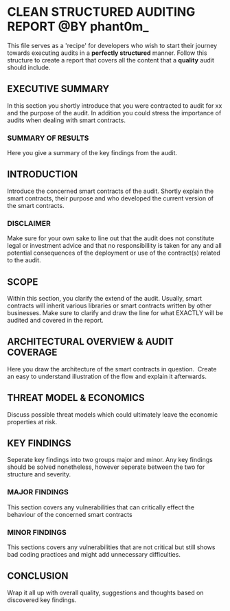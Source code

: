 # CLEAN STRUCTURED AUDITING REPORT @BY phant0m_
This file serves as a 'recipe' for developers who wish to start their journey towards executing audits in a <b>perfectly structured</b> manner.
Follow this structure to create a report that covers all the content that a <b>quality</b> audit should include.

## EXECUTIVE SUMMARY
In this section you shortly introduce that you were contracted to audit for xx and the purpose of the audit. 
In addition you could stress the importance of audits when dealing with smart contracts.


### SUMMARY OF RESULTS
Here you give a summary of the key findings from the audit. 


## INTRODUCTION
Introduce the concerned smart contracts of the audit.
Shortly explain the smart contracts, their purpose and who developed the current version of the smart contracts.

### DISCLAIMER
Make sure for your own sake to line out that the audit does not constitute legal or investment advice and that no responsibillity is taken for any and all potential consequences of the deployment or use of the contract(s) related to the audit.


## SCOPE
Within this section, you clarify the extend of the audit. Usually, smart contracts will inherit various libraries or smart contracts written by other businesses. 
Make sure to clarify and draw the line for what EXACTLY will be audited and covered in the report. 


## ARCHITECTURAL OVERVIEW & AUDIT COVERAGE
Here you draw the architecture of the smart contracts in question.  Create an easy to understand illustration of the flow and explain it afterwards. 


## THREAT MODEL & ECONOMICS 
Discuss possible threat models which could ultimately leave the economic properties at risk. 


## KEY FINDINGS
Seperate key findings into two groups major and minor. 
Any key findings should be solved nonetheless, however seperate between the two for structure and severity.

### MAJOR FINDINGS
This section covers any vulnerabilities that can critically effect the behaviour of the concerned smart contracts

### MINOR FINDINGS
This sections covers any vulnerabilities that are not critical but still shows bad coding practices and might add unnecessary difficulties.


## CONCLUSION
Wrap it all up with overall quality, suggestions and thoughts based on discovered key findings. 


